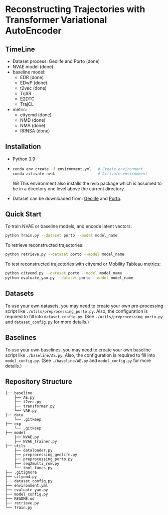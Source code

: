 # Reconstructing Trajectories with Transformer Variational AutoEncoder

## TimeLine
- Dataset process: Geolife and Porto (done)
- NVAE model (done)
- baseline model:
    - EDR (done)
    - EDwP (done)
    - t2vec (done)
    - TrjSR
    - E2DTC
    - TrajCL
- metric:
    - cityemd (done)
    - NMD (done)
    - NMA (done)
    - RRNSA (done)


## Installation

- Python 3.9

- ```bash
  conda env create -f environment.yml   # Create environment
  conda activate nvib                   # Activate environment
  ```

  *NB* This environment also installs the nvib package which is assumed to be in a directory one level above the current directory.

- Dataset can be downloaded from: [Geolife](https://www.microsoft.com/en-us/research/publication/geolife-gps-trajectory-dataset-user-guide/) and [Porto](https://tianchi.aliyun.com/dataset/94216).

## Quick Start

To train NVAE or baseline models,  and encode latent vectors:

```bash
python Train.py --dataset porto --model model_name
```

To retrieve reconstructed trajectories:

```bash
python retrieve.py --dataset porto --model model_name
```

To test reconstructed trajectories with cityemd or Mobility Tableau metrics:

```bash
python cityemd.py --dataset porto --model model_name
python evaluate_yao.py --dataset porto --model model_name
```

## Datasets

To use your own datasets, you may need to create your own pre-processing script like `./utils/preprocessing_porto.py`. Also, the configuration is required to fill into `dataset_config.py`. (See `./utils/preprocessing_porto.py` and `dataset_config.py` for more details.)

## Baselines

To use your own baselines, you may need to create your own baseline script like `./baseline/AE.py`. Also, the configuration is required to fill into `model_config.py`. (See `./baseline/AE.py` and `model_config.py` for more details.)

## Repository Structure

```
├── baseline
    ├── AE.py
    ├── t2vec.py
    ├── transformer.py
    └── VAE.py
├── data
    └── .gitkeep
├── exp
    └── .gitkeep
├── model
    ├── NVAE.py
    ├── NVAE_trainer.py
├── utils
    ├── dataloader.py
    ├── preprocessing_geolife.py
    ├── preprocessing_porto.py
    ├── seq2multi_row.py
    └── tool_funcs.py
├── .gitignore
├── cityemd.py
├── dataset_config.py
├── environment.yml
├── evaluate_yao.py
├── model_config.py
├── README.md
├── retrieve.py
└── Train.py

```